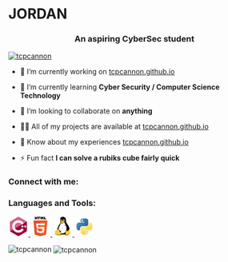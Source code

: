 # JORDAN
<h3 align="center">An aspiring CyberSec student</h3>

<p align="left"> <a href="https://github.com/ryo-ma/github-profile-trophy"><img src="https://github-profile-trophy.vercel.app/?username=tcpcannon" alt="tcpcannon" /></a> </p>

- 🔭 I’m currently working on [tcpcannon.github.io](tcpcannon.github.io/index.html)

- 🌱 I’m currently learning **Cyber Security / Computer Science Technology**

- 👯 I’m looking to collaborate on **anything**

- 👨‍💻 All of my projects are available at [tcpcannon.github.io](tcpcannon.github.io/projects/projects.html)

- 📄 Know about my experiences [tcpcannon.github.io](tcpcannon.github.io/resume/resume.html)

- ⚡ Fun fact **I can solve a rubiks cube fairly quick**

<h3 align="left">Connect with me:</h3>
<p align="left">
</p>

<h3 align="left">Languages and Tools:</h3>
<p align="left"> <a href="https://www.w3schools.com/cpp/" target="_blank" rel="noreferrer"> <img src="https://raw.githubusercontent.com/devicons/devicon/master/icons/cplusplus/cplusplus-original.svg" alt="cplusplus" width="40" height="40"/> </a> <a href="https://www.w3.org/html/" target="_blank" rel="noreferrer"> <img src="https://raw.githubusercontent.com/devicons/devicon/master/icons/html5/html5-original-wordmark.svg" alt="html5" width="40" height="40"/> </a> <a href="https://www.linux.org/" target="_blank" rel="noreferrer"> <img src="https://raw.githubusercontent.com/devicons/devicon/master/icons/linux/linux-original.svg" alt="linux" width="40" height="40"/> </a> <a href="https://www.python.org" target="_blank" rel="noreferrer"> <img src="https://raw.githubusercontent.com/devicons/devicon/master/icons/python/python-original.svg" alt="python" width="40" height="40"/> </a> </p>

<p><img align="left" src="https://github-readme-stats.vercel.app/api/top-langs?username=tcpcannon&show_icons=true&locale=en&layout=compact" alt="tcpcannon" /></p>

<p>&nbsp;<img align="center" src="https://github-readme-stats.vercel.app/api?username=tcpcannon&show_icons=true&locale=en" alt="tcpcannon" /></p>
